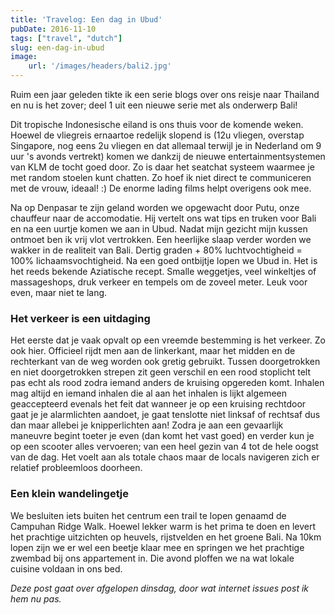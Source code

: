 ```yaml
---
title: 'Travelog: Een dag in Ubud'
pubDate: 2016-11-10
tags: ["travel", "dutch"]
slug: een-dag-in-ubud
image: 
    url: '/images/headers/bali2.jpg'
---
```


Ruim een jaar geleden tikte ik een serie blogs over ons reisje naar Thailand en nu is het zover; deel 1 uit een nieuwe serie met als onderwerp Bali!

Dit tropische Indonesische eiland is ons thuis voor de komende weken. Hoewel de vliegreis ernaartoe redelijk slopend is (12u vliegen, overstap Singapore, nog eens 2u vliegen en dat allemaal terwijl je in Nederland om 9 uur 's avonds vertrekt) komen we dankzij de nieuwe entertainmentsystemen van KLM de tocht goed door. Zo is daar het seatchat systeem waarmee je met random stoelen kunt chatten. Zo hoef ik niet direct te communiceren met de vrouw, ideaal! :) De enorme lading films helpt overigens ook mee.

Na op Denpasar te zijn geland worden we opgewacht door Putu, onze chauffeur naar de accomodatie. Hij vertelt ons wat tips en truken voor Bali en na een uurtje komen we aan in Ubud. Nadat mijn gezicht mijn kussen ontmoet ben ik vrij vlot vertrokken. Een heerlijke slaap verder worden we wakker in de realiteit van Bali. Dertig graden + 80% luchtvochtigheid = 100% lichaamsvochtigheid. Na een goed ontbijtje lopen we Ubud in. Het is het reeds bekende Aziatische recept. Smalle weggetjes, veel winkeltjes of massageshops, druk verkeer en tempels om de zoveel meter. Leuk voor even, maar niet te lang.

### Het verkeer is een uitdaging

Het eerste dat je vaak opvalt op een vreemde bestemming is het verkeer. Zo ook hier. Officieel rijdt men aan de linkerkant, maar het midden en de rechterkant van de weg worden ook gretig gebruikt. Tussen doorgetrokken en niet doorgetrokken strepen zit geen verschil en een rood stoplicht telt pas echt als rood zodra iemand anders de kruising opgereden komt. Inhalen mag altijd en iemand inhalen die al aan het inhalen is lijkt algemeen geaccepteerd evenals het feit dat wanneer je op een kruising rechtdoor gaat je je alarmlichten aandoet, je gaat tenslotte niet linksaf of rechtsaf dus dan maar allebei je knipperlichten aan! Zodra je aan een gevaarlijk maneuvre begint toeter je even (dan komt het vast goed) en verder kun je op een scooter alles vervoeren; van een heel gezin van 4 tot de hele oogst van de dag. Het voelt aan als totale chaos maar de locals navigeren zich er relatief probleemloos doorheen.

### Een klein wandelingetje

We besluiten iets buiten het centrum een trail te lopen genaamd de Campuhan Ridge Walk. Hoewel lekker warm is het prima te doen en levert het prachtige uitzichten op heuvels, rijstvelden en het groene Bali. Na 10km lopen zijn we er wel een beetje klaar mee en springen we het prachtige zwembad bij ons appartement in. Die avond ploffen we na wat lokale cuisine voldaan in ons bed.

*Deze post gaat over afgelopen dinsdag, door wat internet issues post ik hem nu pas.*